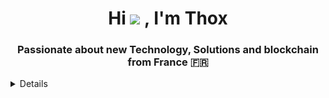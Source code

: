 <h1 align="center">Hi <img src="https://media.giphy.com/media/hvRJCLFzcasrR4ia7z/giphy.gif" width="25"> , I'm Thox</h1>
<h3 align="center">Passionate about new Technology, Solutions and blockchain from France 🇫🇷</h3>


<details>

![Metrics](/github-metrics.svg)